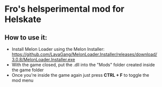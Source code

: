 # Fro's helsperimental mod for Helskate

## How to use it:
- Install Melon Loader using the Melon Installer: https://github.com/LavaGang/MelonLoader.Installer/releases/download/3.0.8/MelonLoader.Installer.exe
- With the game closed, put the .dll into the "Mods" folder created inside the game folder
- Once you're inside the game again just press **CTRL + F** to toggle the mod menu
